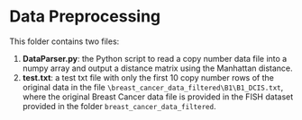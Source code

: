 <h1>Data Preprocessing</h1>

This folder contains two files:
<ol type="1">
  <li><strong>DataParser.py</strong>: the Python script to read a copy number data file into a numpy array and output a distance
  matrix using the Manhattan distance.</li>
  <li><strong>test.txt</strong>: a test txt file with only the first 10 copy number rows of the original data in the file 
  <code>\breast_cancer_data_filtered\B1\B1_DCIS.txt</code>, where the original Breast Cancer data file is provided in the
  FISH dataset provided in the folder <code>breast_cancer_data_filtered</code>. </li>
</ol>
